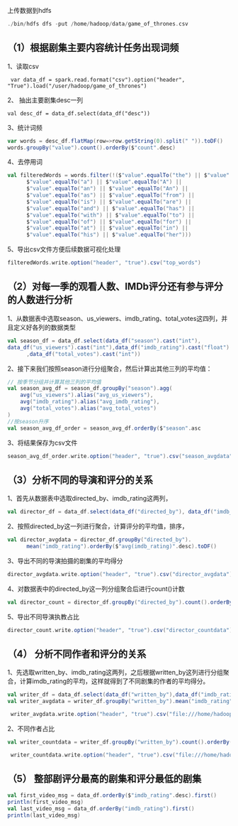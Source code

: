 上传数据到hdfs

```scala
./bin/hdfs dfs -put /home/hadoop/data/game_of_thrones.csv
```



## （1）根据剧集主要内容统计任务出现词频

1、读取csv

```
 var data_df = spark.read.format("csv").option("header", "True").load("/user/hadoop/game_of_thrones")
```

2、 抽出主要剧集desc一列

```
val desc_df = data_df.select(data_df("desc"))
```

3、统计词频

```scala
var words = desc_df.flatMap(row=>row.getString(0).split(" ")).toDF() 
words.groupBy("value").count().orderBy($"count".desc) 
```

4、去停用词

```scala
val filteredWords = words.filter(!($"value".equalTo("the") || $"value".equalTo("The") ||
      $"value".equalTo("a") || $"value".equalTo("A") ||
      $"value".equalTo("an") || $"value".equalTo("An") ||
      $"value".equalTo("as") || $"value".equalTo("from") ||
      $"value".equalTo("is") || $"value".equalTo("are") ||
      $"value".equalTo("and") || $"value".equalTo("has") ||
      $"value".equalTo("with") || $"value".equalTo("to") ||
      $"value".equalTo("of") || $"value".equalTo("for") ||
      $"value".equalTo("at") || $"value".equalTo("in") ||
      $"value".equalTo("his") || $"value".equalTo("her")))

```

5、导出csv文件方便后续数据可视化处理

```scala
filteredWords.write.option("header", "true").csv("top_words")
```



## （2）对每一季的观看人数、IMDb评分还有参与评分的人数进行分析



1、从数据表中选取season、us_viewers、imdb_rating、total_votes这四列，并且定义好各列的数据类型

```scala
val season_df = data_df.select(data_df("season").cast("int"),
data_df("us_viewers").cast("int"),data_df("imdb_rating").cast("float")
      ,data_df("total_votes").cast("int"))
```

2、接下来我们按照season进行分组聚合，然后计算出其他三列的平均值：

```scala
// 按季节分组并计算其他三列的平均值
val season_avg_df = season_df.groupBy("season").agg(
    avg("us_viewers").alias("avg_us_viewers"),
    avg("imdb_rating").alias("avg_imdb_rating"),
    avg("total_votes").alias("avg_total_votes")
)
//按season升序
val season_avg_df_order = season_avg_df.orderBy($"season".asc
```

3、将结果保存为csv文件

```scala
season_avg_df_order.write.option("header", "true").csv("season_avgdata")
```

## （3）分析不同的导演和评分的关系

1、首先从数据表中选取directed_by、imdb_rating这两列，

```scala
val director_df = data_df.select(data_df("directed_by"), data_df("imdb_rating").cast("float"))
```

2、按照directed_by这一列进行聚合，计算评分的平均值，排序，

```scala
val director_avgdata = director_df.groupBy("directed_by").
      mean("imdb_rating").orderBy($"avg(imdb_rating)".desc).toDF()
```

3、导出不同的导演拍摄的剧集的平均得分

```scala
director_avgdata.write.option("header", "true").csv("director_avgdata")
```

4、对数据表中的directed_by这一列分组聚合后进行count()计数

```scala
val director_count = director_df.groupBy("directed_by").count().orderBy($"count".desc)
```

5、导出不同导演执教占比

```scala
director_count.write.option("header", "true").csv("director_countdata")
```



## （4） 分析不同作者和评分的关系

1、先选取written_by、imdb_rating这两列，之后根据written_by这列进行分组聚合，计算imdb_rating的平均，这样就得到了不同剧集的作者的平均得分。

```scala
val writer_df = data_df.select(data_df("written_by"),data_df("imdb_rating").cast("float"))
val writer_avgdata = writer_df.groupBy("written_by").mean("imdb_rating").orderBy($"avg(imdb_rating)".desc).toDF()

 writer_avgdata.write.option("header", "true").csv("file:///home/hadoop/data/writer_avgdata.csv")
```

2、不同作者占比

```scala
val writer_countdata = writer_df.groupBy("written_by").count().orderBy($"count".desc)

 writer_countdata.write.option("header", "true").csv("file:///home/hadoop/data/writer_countdata.csv")
```

## （5） 整部剧评分最高的剧集和评分最低的剧集

```scala
val first_video_msg = data_df.orderBy($"imdb_rating".desc).first()
println(first_video_msg)
val last_video_msg = data_df.orderBy("imdb_rating").first()
println(last_video_msg)
```


